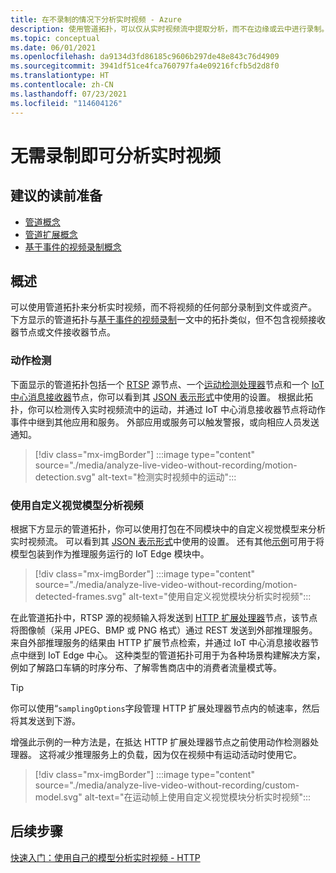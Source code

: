 ```yaml
---
title: 在不录制的情况下分析实时视频 - Azure
description: 使用管道拓扑，可以仅从实时视频流中提取分析，而不在边缘或云中进行录制。 本文讨论了这一概念。
ms.topic: conceptual
ms.date: 06/01/2021
ms.openlocfilehash: da9134d3fd86185c9606b297de48e843c76d4909
ms.sourcegitcommit: 3941df51ce4fca760797fa4e09216fcfb5d2d8f0
ms.translationtype: HT
ms.contentlocale: zh-CN
ms.lasthandoff: 07/23/2021
ms.locfileid: "114604126"
---
```

# <a name="analyzing-live-videos-without-recording"></a>无需录制即可分析实时视频

## <a name="suggested-pre-reading"></a>建议的读前准备 

* [管道概念](pipeline.md)
* [管道扩展概念](pipeline-extension.md)
* [基于事件的视频录制概念](event-based-video-recording-concept.md)

## <a name="overview"></a>概述  

可以使用管道拓扑来分析实时视频，而不将视频的任何部分录制到文件或资产。 下方显示的管道拓扑与[基于事件的视频录制](event-based-video-recording-concept.md)一文中的拓扑类似，但不包含视频接收器节点或文件接收器节点。

### <a name="motion-detection"></a>动作检测

下面显示的管道拓扑包括一个 [RTSP](pipeline.md#rtsp-source) 源节点、一个[运动检测处理器](pipeline.md#motion-detection-processor)节点和一个 [IoT 中心消息接收器](pipeline.md#iot-hub-message-sink)节点，你可以看到其 [JSON 表示形式](https://github.com/Azure/video-analyzer/blob/main/pipelines/live/topologies/motion-detection/topology.json)中使用的设置。 根据此拓扑，你可以检测传入实时视频流中的运动，并通过 IoT 中心消息接收器节点将动作事件中继到其他应用和服务。 外部应用或服务可以触发警报，或向相应人员发送通知。

> [!div class="mx-imgBorder"]
> :::image type="content" source="./media/analyze-live-video-without-recording/motion-detection.svg" alt-text="检测实时视频中的运动":::

### <a name="analyzing-video-using-a-custom-vision-model"></a>使用自定义视觉模型分析视频 

根据下方显示的管道拓扑，你可以使用打包在不同模块中的自定义视觉模型来分析实时视频流。 可以看到其 [JSON 表示形式](https://github.com/Azure/video-analyzer/blob/main/pipelines/live/topologies/httpExtension/topology.json)中使用的设置。 还有其他[示例](https://github.com/Azure/video-analyzer/tree/main/edge-modules/extensions)可用于将模型包装到作为推理服务运行的 IoT Edge 模块中。

> [!div class="mx-imgBorder"]
> :::image type="content" source="./media/analyze-live-video-without-recording/motion-detected-frames.svg" alt-text="使用自定义视觉模块分析实时视频":::

在此管道拓扑中，RTSP 源的视频输入将发送到 [HTTP 扩展处理器](pipeline.md#http-extension-processor)节点，该节点将图像帧（采用 JPEG、BMP 或 PNG 格式）通过 REST 发送到外部推理服务。 来自外部推理服务的结果由 HTTP 扩展节点检索，并通过 IoT 中心消息接收器节点中继到 IoT Edge 中心。 这种类型的管道拓扑可用于为各种场景构建解决方案，例如了解路口车辆的时序分布、了解零售商店中的消费者流量模式等。

>[!TIP]
> 你可以使用“`samplingOptions`字段管理 HTTP 扩展处理器节点内的帧速率，然后将其发送到下游。

增强此示例的一种方法是，在抵达 HTTP 扩展处理器节点之前使用动作检测器处理器。 这将减少推理服务上的负载，因为仅在视频中有运动活动时使用它。

> [!div class="mx-imgBorder"]
> :::image type="content" source="./media/analyze-live-video-without-recording/custom-model.svg" alt-text="在运动帧上使用自定义视觉模块分析实时视频":::

## <a name="next-steps"></a>后续步骤

[快速入门：使用自己的模型分析实时视频 - HTTP](analyze-live-video-use-your-model-http.md)
